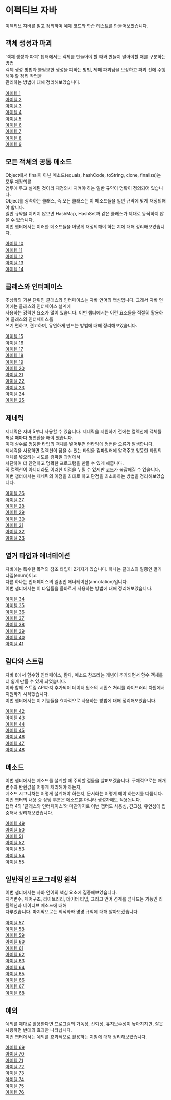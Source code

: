 # 이펙티브 자바

이펙티브 자바를 읽고 정리하며 예제 코드와 학습 테스트를 만들어보았습니다.    

## 객체 생성과 파괴

'객체 생성과 파괴' 챕터에서는 객체를 만들어야 할 때와 만들지 말아야할 때를 구분하는 방법         
객체 생성 방법과 불필요한 생성을 피하는 방법, 제때 파괴됨을 보장하고 파괴 전에 수행해야 할 정리 작업을         
관리하는 방법에 대해 정리해보았습니다.    


[아이템 1](https://github.com/320Hwany/EffectiveJava/blob/main/Item/chapter2/item1.md)       
[아이템 2](https://github.com/320Hwany/EffectiveJava/blob/main/Item/chapter2/item2.md)          
[아이템 3](https://github.com/320Hwany/EffectiveJava/blob/main/Item/chapter2/item3.md)              
[아이템 4](https://github.com/320Hwany/EffectiveJava/blob/main/Item/chapter2/item4.md)        
[아이템 5](https://github.com/320Hwany/EffectiveJava/blob/main/Item/chapter2/item5.md)        
[아이템 6](https://github.com/320Hwany/EffectiveJava/blob/main/Item/chapter2/item6.md)         
[아이템 7](https://github.com/320Hwany/EffectiveJava/blob/main/Item/chapter2/item7.md)         
[아이템 8](https://github.com/320Hwany/EffectiveJava/blob/main/Item/chapter2/item8.md)              
[아이템 9](https://github.com/320Hwany/EffectiveJava/blob/main/Item/chapter2/item9.md)           

## 모든 객체의 공통 메소드

Object에서 final이 아닌 메소드(equals, hashCode, toString, clone, finalize)는 모두 재정의를    
염두에 두고 설계된 것이라 재정의시 지켜야 하는 일반 규약이 명확이 정의되어 있습니다.    
Object를 상속하는 클래스, 즉 모든 클래스는 이 메소드들을 일반 규약에 맞게 재정의해야 합니다.   
일반 규약을 지키지 않으면 HashMap, HashSet과 같은 클래스가 제대로 동작하지 않을 수 있습니다.     
이번 챕터에서는 이러한 메소드들을 어떻게 재정의해야 하는 지에 대해 정리해보았습니다.      

[아이템 10](https://github.com/320Hwany/EffectiveJava/blob/main/Item/chapter3/item10.md)             
[아이템 11](https://github.com/320Hwany/EffectiveJava/blob/main/Item/chapter3/item11.md)         
[아이템 12](https://github.com/320Hwany/EffectiveJava/blob/main/Item/chapter3/item12.md)        
[아이템 13](https://github.com/320Hwany/EffectiveJava/blob/main/Item/chapter3/item13.md)         
[아이템 14](https://github.com/320Hwany/EffectiveJava/blob/main/Item/chapter3/item14.md)     

## 클래스와 인터페이스

추상화의 기본 단위인 클래스와 인터페이스는 자바 언어의 핵심입니다. 그래서 자바 언어에는 클래스와 인터페이스 설계에   
사용하는 강력한 요소가 많이 있습니다. 이번 챕터에서는 이런 요소들을 적절히 활용하여 클래스와 인터페이스를  
쓰기 편하고, 견고하며, 유연하게 만드는 방법에 대해 정리해보았습니다.    

[아이템 15](https://github.com/320Hwany/EffectiveJava/blob/main/Item/chapter4/item15.md)        
[아이템 16](https://github.com/320Hwany/EffectiveJava/blob/main/Item/chapter4/item16.md)        
[아이템 17](https://github.com/320Hwany/EffectiveJava/blob/main/Item/chapter4/item17.md)             
[아이템 18](https://github.com/320Hwany/EffectiveJava/blob/main/Item/chapter4/item18.md)                  
[아이템 19](https://github.com/320Hwany/EffectiveJava/blob/main/Item/chapter4/item19.md)                   
[아이템 20](https://github.com/320Hwany/EffectiveJava/blob/main/Item/chapter4/item20.md)                   
[아이템 21](https://github.com/320Hwany/EffectiveJava/blob/main/Item/chapter4/item21.md)                   
[아이템 22](https://github.com/320Hwany/EffectiveJava/blob/main/Item/chapter4/item22.md)                   
[아이템 23](https://github.com/320Hwany/EffectiveJava/blob/main/Item/chapter4/item23.md)                   
[아이템 24](https://github.com/320Hwany/EffectiveJava/blob/main/Item/chapter4/item24.md)                   
[아이템 25](https://github.com/320Hwany/EffectiveJava/blob/main/Item/chapter4/item25.md)               

## 제네릭

제네릭은 자바 5부터 사용할 수 있습니다. 제네릭을 지원하기 전에는 컬렉션에 객체를 꺼낼 때마다 형변환을 해야 했습니다.   
이때 실수로 엉뚱한 타입의 객체를 넣어두면 런타임에 형변환 오류가 발생합니다.    
제네릭을 사용하면 컬렉션이 담을 수 있는 타입을 컴파일러에 알려주고 엉뚱한 타입의 객체를 넣으려는 시도를 컴파일 과정에서   
차단하여 더 안전하고 명확한 프로그램을 만들 수 있게 해줍니다.   
꼭 컬렉션이 아니더라도 이러한 이점을 누릴 수 있지만 코드가 복잡해질 수 있습니다.  
이번 챕터에서는 제네릭의 이점을 최대로 하고 단점을 최소화하는 방법을 정리해보았습니다.       

[아이템 26](https://github.com/320Hwany/EffectiveJava/blob/main/Item/chapter5/item26.md)          
[아이템 27](https://github.com/320Hwany/EffectiveJava/blob/main/Item/chapter5/item27.md)          
[아이템 28](https://github.com/320Hwany/EffectiveJava/blob/main/Item/chapter5/item28.md)                
[아이템 29](https://github.com/320Hwany/EffectiveJava/blob/main/Item/chapter5/item29.md)                
[아이템 30](https://github.com/320Hwany/EffectiveJava/blob/main/Item/chapter5/item30.md)                
[아이템 31](https://github.com/320Hwany/EffectiveJava/blob/main/Item/chapter5/item31.md)                 
[아이템 32](https://github.com/320Hwany/EffectiveJava/blob/main/Item/chapter5/item32.md)                         
[아이템 33](https://github.com/320Hwany/EffectiveJava/blob/main/Item/chapter5/item33.md)                         

## 열거 타입과 애너테이션

자바에는 특수한 목적의 참조 타입이 2가지가 있습니다. 하나는 클래스의 일종인 열거 타입(enum)이고    
다른 하나는 인터페이스의 일종인 애너테이션(annotation)입니다.   
이번 챕터에서는 이 타입들을 올바르게 사용하는 방법에 대해 정리해보았습니다.   

[아이템 34](https://github.com/320Hwany/EffectiveJava/blob/main/Item/chapter6/item34.md)             
[아이템 35](https://github.com/320Hwany/EffectiveJava/blob/main/Item/chapter6/item35.md)                     
[아이템 36](https://github.com/320Hwany/EffectiveJava/blob/main/Item/chapter6/item36.md)                               
[아이템 37](https://github.com/320Hwany/EffectiveJava/blob/main/Item/chapter6/item37.md)                               
[아이템 38](https://github.com/320Hwany/EffectiveJava/blob/main/Item/chapter6/item38.md)                               
[아이템 39](https://github.com/320Hwany/EffectiveJava/blob/main/Item/chapter6/item39.md)                                
[아이템 40](https://github.com/320Hwany/EffectiveJava/blob/main/Item/chapter6/item40.md)                                          
[아이템 41](https://github.com/320Hwany/EffectiveJava/blob/main/Item/chapter6/item41.md)           

## 람다와 스트림

자바 8에서 함수형 인터페이스, 람다, 메소드 참조라는 개념이 추가되면서 함수 객체를 더 쉽게 만들 수 있게 되었습니다.        
이와 함께 스트림 API까지 추가되어 데이터 원소의 시퀀스 처리를 라이브러리 차원에서 지원하기 시작했습니다.    
이번 챕터에서는 이 기능들을 효과적으로 사용하는 방법에 대해 정리해보았습니다.        

[아이템 42](https://github.com/320Hwany/EffectiveJava/blob/main/Item/chapter7/item42.md)                    
[아이템 43](https://github.com/320Hwany/EffectiveJava/blob/main/Item/chapter7/item43.md)                           
[아이템 44](https://github.com/320Hwany/EffectiveJava/blob/main/Item/chapter7/item44.md)                     
[아이템 45](https://github.com/320Hwany/EffectiveJava/blob/main/Item/chapter7/item45.md)                                
[아이템 46](https://github.com/320Hwany/EffectiveJava/blob/main/Item/chapter7/item46.md)                                         
[아이템 47](https://github.com/320Hwany/EffectiveJava/blob/main/Item/chapter7/item47.md)                              
[아이템 48](https://github.com/320Hwany/EffectiveJava/blob/main/Item/chapter7/item48.md)                          

## 메소드

이번 챕터에서는 메소드를 설계할 때 주의할 점들을 살펴보겠습니다. 구체적으로는 매개변수와 반환값을 어떻게 처리해야 하는지,    
메소드 시그니처는 어떻게 설계해야 하는지, 문서화는 어떻게 해야 하는지를 다룹니다.   
이번 챕터의 내용 중 상당 부분은 메소드뿐 아니라 생성자에도 적용됩니다.     
챕터 4의 '클래스와 인터페이스'와 마찬가지로 이번 챕터도 사용성, 견고성, 유연성에 집중해서 정리해보았습니다.       

[아이템 49](https://github.com/320Hwany/EffectiveJava/blob/main/Item/chapter8/item49.md)        
[아이템 50](https://github.com/320Hwany/EffectiveJava/blob/main/Item/chapter8/item50.md)              
[아이템 51](https://github.com/320Hwany/EffectiveJava/blob/main/Item/chapter8/item51.md)                     
[아이템 52](https://github.com/320Hwany/EffectiveJava/blob/main/Item/chapter8/item52.md)                     
[아이템 53](https://github.com/320Hwany/EffectiveJava/blob/main/Item/chapter8/item53.md)                             
[아이템 54](https://github.com/320Hwany/EffectiveJava/blob/main/Item/chapter8/item54.md)                              
[아이템 55](https://github.com/320Hwany/EffectiveJava/blob/main/Item/chapter8/item55.md)                 

## 일반적인 프로그래밍 원칙

이번 챕터에서는 자바 언어의 핵심 요소에 집중해보았습니다.             
지역변수, 제어구조, 라이브러리, 데이터 타입, 그리고 언어 경계를 넘나드는 기능인 리플렉션과 네이티브 메소드에 대해     
다루었습니다. 마지막으로는 최적화와 명명 규칙에 대해 알아보겠습니다.           

[아이템 57](https://github.com/320Hwany/EffectiveJava/blob/main/Item/chapter9/item57.md)                            
[아이템 58](https://github.com/320Hwany/EffectiveJava/blob/main/Item/chapter9/item58.md)                            
[아이템 59](https://github.com/320Hwany/EffectiveJava/blob/main/Item/chapter9/item59.md)                             
[아이템 60](https://github.com/320Hwany/EffectiveJava/blob/main/Item/chapter9/item60.md)                              
[아이템 61](https://github.com/320Hwany/EffectiveJava/blob/main/Item/chapter9/item61.md)                               
[아이템 62](https://github.com/320Hwany/EffectiveJava/blob/main/Item/chapter9/item62.md)                               
[아이템 63](https://github.com/320Hwany/EffectiveJava/blob/main/Item/chapter9/item63.md)                                
[아이템 64](https://github.com/320Hwany/EffectiveJava/blob/main/Item/chapter9/item64.md)                                          
[아이템 65](https://github.com/320Hwany/EffectiveJava/blob/main/Item/chapter9/item65.md)                                                   
[아이템 66](https://github.com/320Hwany/EffectiveJava/blob/main/Item/chapter9/item66.md)                                                           
[아이템 67](https://github.com/320Hwany/EffectiveJava/blob/main/Item/chapter9/item67.md)                                                           
[아이템 68](https://github.com/320Hwany/EffectiveJava/blob/main/Item/chapter9/item68.md)                     

## 예외

예외를 제대로 활용한다면 프로그램의 가독성, 신뢰성, 유지보수성이 높아지지만, 잘못 사용하면 반대의 효과만 나타납니다.    
이번 챕터에서는 예외를 효과적으로 활용하는 지침에 대해 정리해보았습니다.       

[아이템 69](https://github.com/320Hwany/EffectiveJava/blob/main/Item/chapter10/item69.md)          
[아이템 70](https://github.com/320Hwany/EffectiveJava/blob/main/Item/chapter10/item70.md)          
[아이템 71](https://github.com/320Hwany/EffectiveJava/blob/main/Item/chapter10/item71.md)                   
[아이템 72](https://github.com/320Hwany/EffectiveJava/blob/main/Item/chapter10/item72.md)                    
[아이템 73](https://github.com/320Hwany/EffectiveJava/blob/main/Item/chapter10/item73.md)                           
[아이템 74](https://github.com/320Hwany/EffectiveJava/blob/main/Item/chapter10/item74.md)                             
[아이템 75](https://github.com/320Hwany/EffectiveJava/blob/main/Item/chapter10/item75.md)                              
[아이템 76](https://github.com/320Hwany/EffectiveJava/blob/main/Item/chapter10/item76.md)                               

